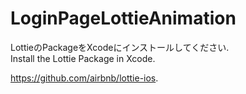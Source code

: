 # LoginPageLottieAnimation
LottieのPackageをXcodeにインストールしてください.  
Install the Lottie Package in Xcode.  


https://github.com/airbnb/lottie-ios. 
